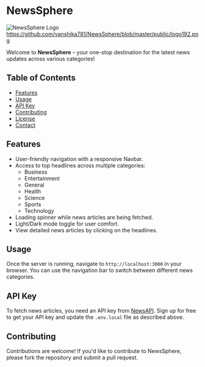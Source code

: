 # NewsSphere

![NewsSphere Logo](path/to/logo.png)https://github.com/vanshika781/NewsSphere/blob/master/public/logo192.png

Welcome to **NewsSphere** – your one-stop destination for the latest news updates across various categories! 

## Table of Contents

- [Features](#features)
- [Usage](#usage)
- [API Key](#api-key)
- [Contributing](#contributing)
- [License](#license)
- [Contact](#contact)

## Features

- User-friendly navigation with a responsive Navbar.
- Access to top headlines across multiple categories:
  - Business
  - Entertainment
  - General
  - Health
  - Science
  - Sports
  - Technology
- Loading spinner while news articles are being fetched.
- Light/Dark mode toggle for user comfort.
- View detailed news articles by clicking on the headlines.

## Usage

Once the server is running, navigate to `http://localhost:3000` in your browser. You can use the navigation bar to switch between different news categories.

## API Key

To fetch news articles, you need an API key from [NewsAPI](https://newsapi.org/). Sign up for free to get your API key and update the `.env.local` file as described above.

## Contributing

Contributions are welcome! If you'd like to contribute to NewsSphere, please fork the repository and submit a pull request.

